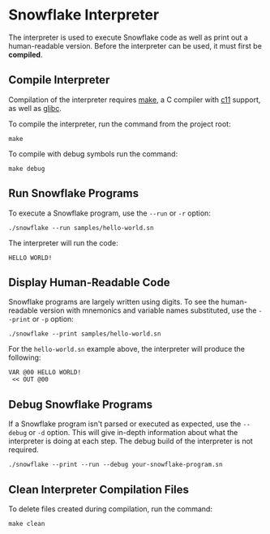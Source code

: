 # Snowflake Interpreter

The interpreter is used to execute Snowflake code as well as print 
out a human-readable version. Before the interpreter can be used,
it must first be **compiled**.

## Compile Interpreter

Compilation of the interpreter requires [make][4], a C compiler 
with [c11][5] support, as well as [glibc][6].

To compile the interpreter, run the command from the project root:
```
make
```

To compile with debug symbols run the command:
```
make debug
```

[4]: https://en.wikipedia.org/wiki/Make_(software)
[5]: https://en.wikipedia.org/wiki/C11_(C_standard_revision)
[6]: https://en.wikipedia.org/wiki/GNU_C_Library

## Run Snowflake Programs

To execute a Snowflake program, use the `--run` or `-r` option:

```
./snowflake --run samples/hello-world.sn
```

The interpreter will run the code:

```
HELLO WORLD!
```

## Display Human-Readable Code

Snowflake programs are largely written using digits. To see the human-readable version
with mnemonics and variable names substituted, use the `--print` or `-p` option:

```
./snowflake --print samples/hello-world.sn
```

For the `hello-world.sn` example above, the interpreter will produce 
the following:

```
VAR @00 HELLO WORLD!
 << OUT @00
```

## Debug Snowflake Programs

If a Snowflake program isn't parsed or executed as expected, use
the `--debug` or `-d` option. This will give in-depth information 
about what the interpreter is doing at each step. The debug build of 
the interpreter is not required.

```
./snowflake --print --run --debug your-snowflake-program.sn
```

## Clean Interpreter Compilation Files

To delete files created during compilation, run the command:

```
make clean
```
